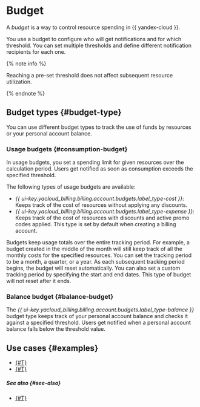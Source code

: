# Budget

A _budget_ is a way to control resource spending in {{ yandex-cloud }}.

You use a budget to configure who will get notifications and for which threshold. You can set multiple thresholds and define different notification recipients for each one. 

{% note info %}

Reaching a pre-set threshold does not affect subsequent resource utilization. 

{% endnote %}


## Budget types {#budget-type}

You can use different budget types to track the use of funds by resources or your personal account balance.


### Usage budgets {#consumption-budget}

In usage budgets, you set a spending limit for given resources over the calculation period. Users get notified as soon as consumption exceeds the specified threshold.

The following types of usage budgets are available:
* _{{ ui-key.yacloud_billing.billing.account.budgets.label_type-cost }}_: Keeps track of the cost of resources without applying any discounts.
* _{{ ui-key.yacloud_billing.billing.account.budgets.label_type-expense }}_: Keeps track of the cost of resources with discounts and active promo codes applied. This type is set by default when creating a billing account.

Budgets keep usage totals over the entire tracking period. For example, a budget created in the middle of the month will still keep track of all the monthly costs for the specified resources. You can set the tracking period to be a month, a quarter, or a year. As each subsequent tracking period begins, the budget will reset automatically. You can also set a custom tracking period by specifying the start and end dates. This type of budget will not reset after it ends.


### Balance budget {#balance-budget}

The _{{ ui-key.yacloud_billing.billing.account.budgets.label_type-balance }}_ budget type keeps track of your personal account balance and checks it against a specified threshold. Users get notified when a personal account balance falls below the threshold value.

## Use cases {#examples}

* [{#T}](../tutorials/serverless-trigger-budget-queue-vm-tg.md)
* [{#T}](../tutorials/serverless-trigger-budget-vm.md)

##### See also {#see-also}

* [{#T}](../operations/budgets.md)